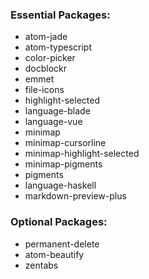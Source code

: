 ### Essential Packages:
- atom-jade
- atom-typescript
- color-picker
- docblockr
- emmet
- file-icons
- highlight-selected
- language-blade
- language-vue
- minimap
- minimap-cursorline
- minimap-highlight-selected
- minimap-pigments
- pigments
- language-haskell
- markdown-preview-plus

### Optional Packages:
- permanent-delete
- atom-beautify
- zentabs
